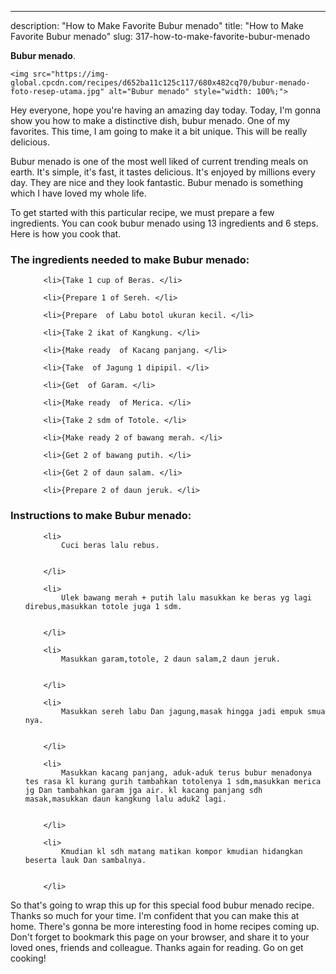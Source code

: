 ---
description: "How to Make Favorite Bubur menado"
title: "How to Make Favorite Bubur menado"
slug: 317-how-to-make-favorite-bubur-menado

<p>
	<strong>Bubur menado</strong>. 
	
</p>
<p>
	
	<img src="https://img-global.cpcdn.com/recipes/d652ba11c125c117/680x482cq70/bubur-menado-foto-resep-utama.jpg" alt="Bubur menado" style="width: 100%;">
	
	
</p>
<p>
	Hey everyone, hope you're having an amazing day today. Today, I'm gonna show you how to make a distinctive dish, bubur menado. One of my favorites. This time, I am going to make it a bit unique. This will be really delicious.
</p>
	
<p>
	
</p>
<p>
	Bubur menado is one of the most well liked of current trending meals on earth. It's simple, it's fast, it tastes delicious. It's enjoyed by millions every day. They are nice and they look fantastic. Bubur menado is something which I have loved my whole life.
</p>

<p>
To get started with this particular recipe, we must prepare a few ingredients. You can cook bubur menado using 13 ingredients and 6 steps. Here is how you cook that.
</p>

<h3>The ingredients needed to make Bubur menado:</h3>

<ol>
	
		<li>{Take 1 cup of Beras. </li>
	
		<li>{Prepare 1 of Sereh. </li>
	
		<li>{Prepare  of Labu botol ukuran kecil. </li>
	
		<li>{Take 2 ikat of Kangkung. </li>
	
		<li>{Make ready  of Kacang panjang. </li>
	
		<li>{Take  of Jagung 1 dipipil. </li>
	
		<li>{Get  of Garam. </li>
	
		<li>{Make ready  of Merica. </li>
	
		<li>{Take 2 sdm of Totole. </li>
	
		<li>{Make ready 2 of bawang merah. </li>
	
		<li>{Get 2 of bawang putih. </li>
	
		<li>{Get 2 of daun salam. </li>
	
		<li>{Prepare 2 of daun jeruk. </li>
	
</ol>
<p>
	
</p>

<h3>Instructions to make Bubur menado:</h3>

<ol>
	
		<li>
			Cuci beras lalu rebus.
			
			
		</li>
	
		<li>
			Ulek bawang merah + putih lalu masukkan ke beras yg lagi direbus,masukkan totole juga 1 sdm.
			
			
		</li>
	
		<li>
			Masukkan garam,totole, 2 daun salam,2 daun jeruk.
			
			
		</li>
	
		<li>
			Masukkan sereh labu Dan jagung,masak hingga jadi empuk smua nya.
			
			
		</li>
	
		<li>
			Masukkan kacang panjang, aduk-aduk terus bubur menadonya tes rasa kl kurang gurih tambahkan totolenya 1 sdm,masukkan merica jg Dan tambahkan garam jga air. kl kacang panjang sdh masak,masukkan daun kangkung lalu aduk2 lagi.
			
			
		</li>
	
		<li>
			Kmudian kl sdh matang matikan kompor kmudian hidangkan beserta lauk Dan sambalnya.
			
			
		</li>
	
</ol>

<p>
	
</p>

<p>
	So that's going to wrap this up for this special food bubur menado recipe. Thanks so much for your time. I'm confident that you can make this at home. There's gonna be more interesting food in home recipes coming up. Don't forget to bookmark this page on your browser, and share it to your loved ones, friends and colleague. Thanks again for reading. Go on get cooking!
</p>
